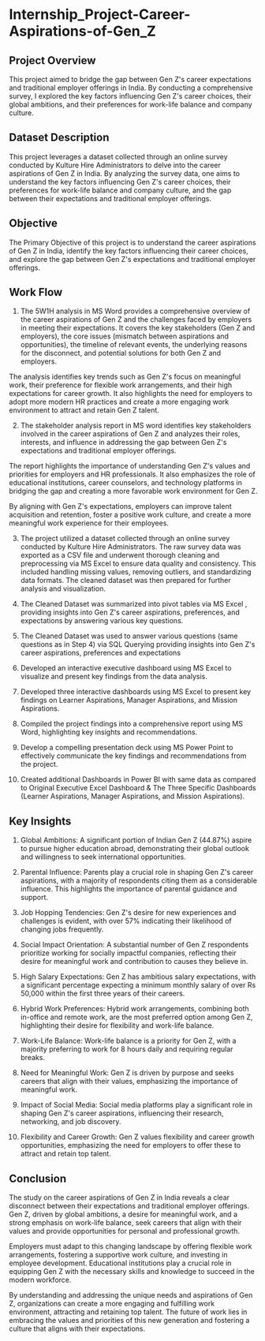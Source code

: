 # Internship_Project-Career-Aspirations-of-Gen_Z

## **Project Overview**
This project aimed to bridge the gap between Gen Z's career expectations and traditional employer offerings in India. By conducting a comprehensive survey, I explored the key factors influencing Gen Z's career choices, their global ambitions, and their preferences for work-life balance and company culture.


## **Dataset Description**
This project leverages a dataset collected through an online survey conducted by Kulture Hire Administrators to delve into the career aspirations of Gen Z in India. By analyzing the survey data, one aims to understand the key factors influencing Gen Z's career choices, their preferences for work-life balance and company culture, and the gap between their expectations and traditional employer offerings.


## **Objective**
The Primary Objective of this project is to understand the career aspirations of Gen Z in India, identify the key factors influencing their career choices, and explore the gap between Gen Z's expectations and traditional employer offerings.


## **Work Flow**
1. The 5W1H analysis in MS Word provides a comprehensive overview of the career aspirations of Gen Z and the challenges faced by employers in meeting their expectations. It covers the key stakeholders (Gen Z and employers), the core issues (mismatch between aspirations and opportunities), the timeline of relevant events, the underlying reasons for the disconnect, and potential solutions for both Gen Z and employers.

The analysis identifies key trends such as Gen Z's focus on meaningful work, their preference for flexible work arrangements, and their high expectations for career growth. It also highlights the need for employers to adopt more modern HR practices and create a more engaging work environment to attract and retain Gen Z talent.


2. The stakeholder analysis report in MS word identifies key stakeholders involved in the career aspirations of Gen Z and analyzes their roles, interests, and influence in addressing the gap between Gen Z's expectations and traditional employer offerings.

The report highlights the importance of understanding Gen Z's values and priorities for employers and HR professionals. It also emphasizes the role of educational institutions, career counselors, and technology platforms in bridging the gap and creating a more favorable work environment for Gen Z.

By aligning with Gen Z's expectations, employers can improve talent acquisition and retention, foster a positive work culture, and create a more meaningful work experience for their employees.


3. The project utilized a dataset collected through an online survey conducted by Kulture Hire Administrators. The raw survey data was exported as a CSV file and underwent thorough cleaning and preprocessing via MS Excel to ensure data quality and consistency. This included handling missing values, removing outliers, and standardizing data formats. The cleaned dataset was then prepared for further analysis and visualization.


4. The Cleaned Dataset was summarized into pivot tables via MS Excel , providing insights into Gen Z's career aspirations, preferences, and expectations by answering various key questions.


5. The Cleaned Dataset was used to answer various questions (same questions as in Step 4) via SQL Querying providing insights into Gen Z's career aspirations, preferences and expectations


6. Developed an interactive executive dashboard using MS Excel to visualize and present key findings from the data analysis.


7. Developed three interactive dashboards using MS Excel to present key findings on Learner Aspirations, Manager Aspirations, and Mission Aspirations.


8. Compiled the project findings into a comprehensive report using MS Word, highlighting key insights and recommendations.


9. Develop a compelling presentation deck using MS Power Point to effectively communicate the key findings and recommendations from the project.


10. Created additional Dashboards in Power BI with same data as compared to Original Executive Excel Dashboard & The Three Specific Dashboards (Learner Aspirations, Manager Aspirations, and Mission Aspirations). 



## **Key Insights**

1. Global Ambitions: A significant portion of Indian Gen Z (44.87%) aspire to pursue higher education abroad, demonstrating their global outlook and willingness to seek international opportunities.

2. Parental Influence: Parents play a crucial role in shaping Gen Z's career aspirations, with a majority of respondents citing them as a considerable influence. This highlights the importance of parental guidance and support.

3. Job Hopping Tendencies: Gen Z's desire for new experiences and challenges is evident, with over 57% indicating their likelihood of changing jobs frequently.

4. Social Impact Orientation: A substantial number of Gen Z respondents prioritize working for socially impactful companies, reflecting their desire for meaningful work and contribution to causes they believe in.

5. High Salary Expectations: Gen Z has ambitious salary expectations, with a significant percentage expecting a minimum monthly salary of over Rs 50,000 within the first three years of their careers.

6. Hybrid Work Preferences: Hybrid work arrangements, combining both in-office and remote work, are the most preferred option among Gen Z, highlighting their desire for flexibility and work-life balance.

7. Work-Life Balance: Work-life balance is a priority for Gen Z, with a majority preferring to work for 8 hours daily and requiring regular breaks.

8. Need for Meaningful Work: Gen Z is driven by purpose and seeks careers that align with their values, emphasizing the importance of meaningful work.

9. Impact of Social Media: Social media platforms play a significant role in shaping Gen Z's career aspirations, influencing their research, networking, and job discovery.

10. Flexibility and Career Growth: Gen Z values flexibility and career growth opportunities, emphasizing the need for employers to offer these to attract and retain top talent.


## **Conclusion**
The study on the career aspirations of Gen Z in India reveals a clear disconnect between their expectations and traditional employer offerings. Gen Z, driven by global ambitions, a desire for meaningful work, and a strong emphasis on work-life balance, seek careers that align with their values and provide opportunities for personal and professional growth.

Employers must adapt to this changing landscape by offering flexible work arrangements, fostering a supportive work culture, and investing in employee development. Educational institutions play a crucial role in equipping Gen Z with the necessary skills and knowledge to succeed in the modern workforce.

By understanding and addressing the unique needs and aspirations of Gen Z, organizations can create a more engaging and fulfilling work environment, attracting and retaining top talent. The future of work lies in embracing the values and priorities of this new generation and fostering a culture that aligns with their expectations.










